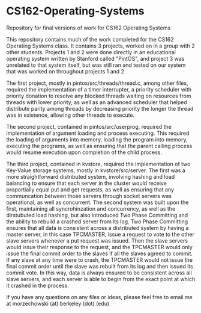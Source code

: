 # CS162-Operating-Systems
Repository for final versions of work for CS162 Operating Systems

This repository contains much of the work completed for the CS162 Operating Systems class.
It contains 3 projects, worked on in a group with 2 other students.
Projects 1 and 2 were done directly in an educational operating system written by Stanford called "PintOS", 
and project 3 was unrelated to that system itself, but was still ran and tested on our system that was worked on
throughout projects 1 and 2. 

The first project, mostly in pintos/src/threads/thread.c, among other files, required the implementation of a 
timer interrupter, a priority scheduler with priority donation to resolve any blocked threads waiting on resources
from threads with lower priority, as well as an advanced scheduler that helped distribute parity among threads by 
decreasing priority the longer the thread was in existence, allowing other threads to execute.

The second project, contained in pintos/src/userprog, required the implementation of argument loading and process 
executing. This required the loading of arguments into memory, loading the program into memory, executing the 
programs, as well as ensuring that the parent calling process would resume execution upon completion of the child
process.

The third project, contained in kvstore, required the implementation of two Key-Value storage systems, mostly in kvstore/src/server. The first was a more straightforward distributed system, involving hashing and load balancing to ensure that each server in the cluster would receive proportially equal put and get requests, as well as ensuring that any communcation between those servers through socket servers was operational, as well as concurrent. The second system was built upon the first, maintaining all syncrohinzation and concurrency, as well as the dirstubuted load hashing, but also introduced Two Phase Committing and the ability to rebuild a crashed server from its log. Two Phase Committing ensures
that all data is consistent across a distributed system by having a master server, in this case TPCMASTER, issue
a request to vote to the other slave servers whenever a put request was issued. Then the slave servers would 
issue their response to the request, and the TPCMASTER would only issue the final commit order to the slaves if
all the slaves agreed to commit. If any slave at any time were to crash, the TPCMASTER would not issue the final
commit order until the slave was rebuilt from its log and then issued its commit vote. In this way, data is always
ensured to be consistent across all slave servers, and each server is able to begin from the exact point at which
it crashed in the process.

If you have any questions on any files or ideas, please feel free to email me at morzechowski (at) berkeley (dot) (edu)
